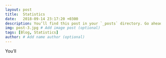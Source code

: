 ```yaml
---
layout: post
title:  Statistics
date:   2018-09-14 23:17:20 +0300
description: You’ll find this post in your `_posts` directory. Go ahead and edit it and re-build the site to see your changes. # Add post description (optional)
img: post-3.jpg # Add image post (optional)
tags: [Blog, Statistics]
author: # Add name author (optional)
---
```

You’ll
